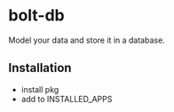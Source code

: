 <!-- This file is compiled from bolt-db/bolt/db/README.md. Do not edit this file directly. -->

# bolt-db

Model your data and store it in a database.

## Installation

- install pkg
- add to INSTALLED_APPS
